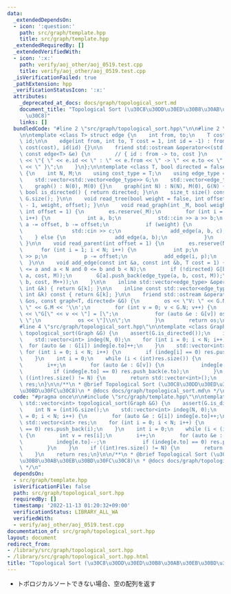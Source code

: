 ```yaml
---
data:
  _extendedDependsOn:
  - icon: ':question:'
    path: src/graph/template.hpp
    title: src/graph/template.hpp
  _extendedRequiredBy: []
  _extendedVerifiedWith:
  - icon: ':x:'
    path: verify/aoj_other/aoj_0519.test.cpp
    title: verify/aoj_other/aoj_0519.test.cpp
  _isVerificationFailed: true
  _pathExtension: hpp
  _verificationStatusIcon: ':x:'
  attributes:
    _deprecated_at_docs: docs/graph/topological_sort.md
    document_title: "Topological Sort (\u30C8\u30DD\u30ED\u30B8\u30AB\u30EB\u30BD\u30FC\
      \u30C8)"
    links: []
  bundledCode: "#line 2 \"src/graph/topological_sort.hpp\"\n\n#line 2 \"src/graph/template.hpp\"\
    \n\ntemplate <class T> struct edge {\n    int from, to;\n    T cost;\n    int\
    \ id;\n\n    edge(int from, int to, T cost = 1, int id = -1) : from(from), to(to),\
    \ cost(cost), id(id) {}\n\n    friend std::ostream &operator<<(std::ostream &os,\
    \ const edge<T> &e) {\n        // { id : from -> to, cost }\n        return os\
    \ << \"{ \" << e.id << \" : \" << e.from << \" -> \" << e.to << \", \" << e.cost\
    \ << \" }\";\n    }\n};\n\ntemplate <class T, bool directed = false> struct graph\
    \ {\n    int N, M;\n    using cost_type = T;\n    using edge_type = edge<T>;\n\
    \    std::vector<std::vector<edge_type>> G;\n    std::vector<edge_type> es;\n\n\
    \    graph() : N(0), M(0) {}\n    graph(int N) : N(N), M(0), G(N) {}\n\n    constexpr\
    \ bool is_directed() { return directed; }\n\n    size_t size() const { return\
    \ G.size(); }\n\n    void read_tree(bool weight = false, int offset = 1) { read_graph(N\
    \ - 1, weight, offset); }\n\n    void read_graph(int _M, bool weight = false,\
    \ int offset = 1) {\n        es.reserve(_M);\n        for (int i = 0; i < _M;\
    \ i++) {\n            int a, b;\n            std::cin >> a >> b;\n           \
    \ a -= offset, b -= offset;\n            if (weight) {\n                T c;\n\
    \                std::cin >> c;\n                add_edge(a, b, c);\n        \
    \    } else {\n                add_edge(a, b);\n            }\n        }\n   \
    \ }\n\n    void read_parent(int offset = 1) {\n        es.reserve(N - 1);\n  \
    \      for (int i = 1; i < N; i++) {\n            int p;\n            std::cin\
    \ >> p;\n            p -= offset;\n            add_edge(i, p);\n        }\n  \
    \  }\n\n    void add_edge(const int &a, const int &b, T cost = 1) {\n        assert(0\
    \ <= a and a < N and 0 <= b and b < N);\n        if (!directed) G[b].push_back(edge_type(b,\
    \ a, cost, M));\n        G[a].push_back(edge_type(a, b, cost, M));\n        es.push_back(edge_type(a,\
    \ b, cost, M++));\n    }\n\n    inline std::vector<edge_type> &operator[](const\
    \ int &k) { return G[k]; }\n\n    inline const std::vector<edge_type> &operator[](const\
    \ int &k) const { return G[k]; }\n\n    friend std::ostream &operator<<(std::ostream\
    \ &os, const graph<T, directed> &G) {\n        os << \"V: \" << G.N << \"\\nE:\
    \ \" << G.M << '\\n';\n        for (int v = 0; v < G.N; v++) {\n            os\
    \ << \"G[\" << v << \"] = [\";\n            for (auto &e : G[v]) os << e << \"\
    \ \";\n            os << \"]\\n\";\n        }\n        return os;\n    }\n};\n\
    #line 4 \"src/graph/topological_sort.hpp\"\n\ntemplate <class Graph> std::vector<int>\
    \ topological_sort(Graph &G) {\n    assert(G.is_directed());\n    int N = (int)G.size();\n\
    \    std::vector<int> indeg(N, 0);\n    for (int i = 0; i < N; i++) {\n      \
    \  for (auto &e : G[i]) indeg[e.to]++;\n    }\n    std::vector<int> res;\n   \
    \ for (int i = 0; i < N; i++) {\n        if (indeg[i] == 0) res.push_back(i);\n\
    \    }\n    int i = 0;\n    while (i < (int)res.size()) {\n        int v = res[i];\n\
    \        i++;\n        for (auto &e : G[v]) {\n            indeg[e.to]--;\n  \
    \          if (indeg[e.to] == 0) res.push_back(e.to);\n        }\n    }\n    if\
    \ ((int)res.size() != N) {\n        return std::vector<int>();\n    }\n    return\
    \ res;\n}\n\n/**\n * @brief Topological Sort (\u30C8\u30DD\u30ED\u30B8\u30AB\u30EB\
    \u30BD\u30FC\u30C8)\n * @docs docs/graph/topological_sort.md\n */\n"
  code: "#pragma once\n\n#include \"src/graph/template.hpp\"\n\ntemplate <class Graph>\
    \ std::vector<int> topological_sort(Graph &G) {\n    assert(G.is_directed());\n\
    \    int N = (int)G.size();\n    std::vector<int> indeg(N, 0);\n    for (int i\
    \ = 0; i < N; i++) {\n        for (auto &e : G[i]) indeg[e.to]++;\n    }\n   \
    \ std::vector<int> res;\n    for (int i = 0; i < N; i++) {\n        if (indeg[i]\
    \ == 0) res.push_back(i);\n    }\n    int i = 0;\n    while (i < (int)res.size())\
    \ {\n        int v = res[i];\n        i++;\n        for (auto &e : G[v]) {\n \
    \           indeg[e.to]--;\n            if (indeg[e.to] == 0) res.push_back(e.to);\n\
    \        }\n    }\n    if ((int)res.size() != N) {\n        return std::vector<int>();\n\
    \    }\n    return res;\n}\n\n/**\n * @brief Topological Sort (\u30C8\u30DD\u30ED\
    \u30B8\u30AB\u30EB\u30BD\u30FC\u30C8)\n * @docs docs/graph/topological_sort.md\n\
    \ */\n"
  dependsOn:
  - src/graph/template.hpp
  isVerificationFile: false
  path: src/graph/topological_sort.hpp
  requiredBy: []
  timestamp: '2022-11-13 01:20:32+09:00'
  verificationStatus: LIBRARY_ALL_WA
  verifiedWith:
  - verify/aoj_other/aoj_0519.test.cpp
documentation_of: src/graph/topological_sort.hpp
layout: document
redirect_from:
- /library/src/graph/topological_sort.hpp
- /library/src/graph/topological_sort.hpp.html
title: "Topological Sort (\u30C8\u30DD\u30ED\u30B8\u30AB\u30EB\u30BD\u30FC\u30C8)"
---
```

- トポロジカルソートできない場合、空の配列を返す
